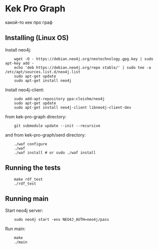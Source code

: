 # Kek Pro Graph
какой-то кек про граф

## Installing (Linux OS)
Install neo4j:

```
    wget -O - https://debian.neo4j.org/neotechnology.gpg.key | sudo apt-key add -
    echo 'deb https://debian.neo4j.org/repo stable/' | sudo tee -a /etc/apt/sources.list.d/neo4j.list
    sudo apt-get update
    sudo apt-get install neo4j
```
Install neo4j-client:
```
    sudo add-apt-repository ppa:cleishm/neo4j
    sudo apt-get update
    sudo apt-get install neo4j-client libneo4j-client-dev
```
from kek-pro-graph directory:
```
    git submodule update --init --recursive
```
and from kek-pro-graph/serd directory:
```
    ./waf configure
    ./waf
    ./waf install # or sudo ./waf install
```

## Running the tests

```
    make rdf_test
    ./rdf_test
```

## Running main

Start neo4j server:
```
    sudo neo4j start -env NEO4J_AUTH=neo4j/pass
```
Run main:
```
    make
    ./main
```
